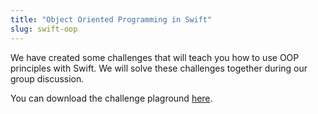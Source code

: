 ```yaml
---
title: "Object Oriented Programming in Swift"
slug: swift-oop
---
```


We have created some challenges that will teach you how to use OOP principles with Swift. We will solve these challenges together during our group discussion.

You can download the challenge plaground [here](https://github.com/MakeSchool-Tutorials/SA-2015-Apps-Additional-Resources/raw/master/OOP%20Review/StudentOOP.playground.zip).

